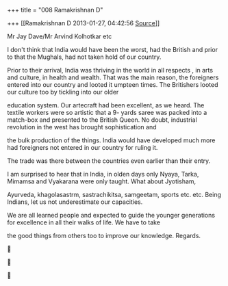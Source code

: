 +++
title = "008 Ramakrishnan D"

+++
[[Ramakrishnan D	2013-01-27, 04:42:56 [Source](https://groups.google.com/g/samskrita/c/Tget3vLYwJ8)]]



Mr Jay Dave/Mr Arvind Kolhotkar etc

  

I don't think that India would have been the worst, had the British and prior to that the Mughals, had not taken hold of our country.

Prior to their arrival, India was thriving in the world in all respects , in arts and culture, in health and wealth.  That was the main reason, the foreigners entered into our country and looted it umpteen times. 
The Britishers looted our culture too by tickling into our older

education system.  Our artecraft had been excellent, as we heard. 
The textile workers were so artistic that a 9- yards saree was packed into a match-box and presented to the British Queen.  No doubt, industrial revolution in the west has brought sophistication and

the bulk production of the things.  India would have developed much more had foreigners not entered in our country for ruling it.

The trade was there between the countries even earlier than their entry.


I am surprised to hear that in India, in olden days only Nyaya, Tarka, Mimamsa and Vyakarana were only taught.  What about Jyotisham,

Ayurveda, khagolasastrm, sastrachikitsa, samgeetam, sports etc. etc. 
Being Indians, let us not underestimate our capacities.

We are all learned people and expected to guide the younger generations for excellence in all their walks of life.  We have to take

the good things from others too to improve our knowledge.  Regards.  
  







